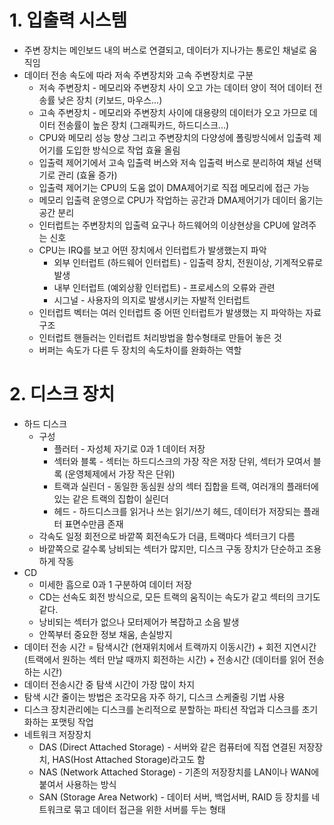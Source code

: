 # 1. 입출력 시스템
  
  * 주변 장치는 메인보드 내의 버스로 연결되고, 데이터가 지나가는 통로인 채널로 움직임
  * 데이터 전송 속도에 따라 저속 주변장치와 고속 주변장치로 구분
    * 저속 주변장치 - 메모리와 주변장치 사이 오고 가는 데이터 양이 적어 데이터 전송률 낮은 장치 (키보드, 마우스...)
    * 고속 주변장치 - 메모리와 주변장치 사이에 대용량의 데이터가 오고 가므로 데이터 전송률이 높은 장치 (그래픽카드, 하드디스크...)
    * CPU와 메모리 성능 향상 그리고 주변장치의 다양성에 폴링방식에서 입출력 제어기를 도입한 방식으로 작업 효율 올림
    * 입출력 제어기에서 고속 입출력 버스와 저속 입출력 버스로 분리하여 채널 선택기로 관리 (효율 증가)
    * 입출력 제어기는 CPU의 도움 없이 DMA제어기로 직접 메모리에 접근 가능
    * 메모리 입출력 운영으로 CPU가 작업하는 공간과 DMA제어기가 데이터 옮기는 공간 분리
    * 인터럽트는 주변장치의 입출력 요구나 하드웨어의 이상현상을 CPU에 알려주는 신호
    * CPU는 IRQ를 보고 어떤 장치에서 인터럽트가 발생했는지 파악
      * 외부 인터럽트 (하드웨어 인터럽트) - 입출력 장치, 전원이상, 기계적오류로 발생
      * 내부 인터럽트 (예외상황 인터럽트) - 프로세스의 오류와 관련
      * 시그널 - 사용자의 의지로 발생시키는 자발적 인터럽트
    * 인터럽트 벡터는 여러 인터럽트 중 어떤 인터럽트가 발생했는 지 파악하는 자료구조
    * 인터럽트 핸들러는 인터럽트 처리방법을 함수형태로 만들어 놓은 것
    * 버퍼는 속도가 다른 두 장치의 속도차이를 완화하는 역할


# 2. 디스크 장치

  * 하드 디스크
    * 구성
      * 플러터 - 자성체 자기로 0과 1 데이터 저장
      * 섹터와 블록 - 섹터는 하드디스크의 가장 작은 저장 단위, 섹터가 모여서 블록 (운영체제에서 가장 작은 단위)
      * 트랙과 실린더 - 동일한 동심원 상의 섹터 집합을 트랙, 여러개의 플래터에 있는 같은 트랙의 집합이 실린더
      * 헤드 - 하드디스크를 읽거나 쓰는 읽기/쓰기 헤드, 데이터가 저장되는 플래터 표면수만큼 존재
    * 각속도 일정 회전으로 바깥쪽 회전속도가 더큼, 트랙마다 섹터크기 다름
    * 바깥쪽으로 갈수록 낭비되는 섹터가 많지만, 디스크 구동 장치가 단순하고 조용하게 작동
  * CD
    * 미세한 흠으로 0과 1 구분하여 데이터 저장
    * CD는 선속도 회전 방식으로, 모든 트랙의 움직이는 속도가 같고 섹터의 크기도 같다.
    * 낭비되는 섹터가 없으나 모터제어가 복잡하고 소음 발생
    * 안쪽부터 중요한 정보 채움, 손실방지
  * 데이터 전송 시간 = 탐색시간 (현재위치에서 트랙까지 이동시간) + 회전 지연시간 (트랙에서 원하는 섹터 만날 때까지 회전하는 시간) + 전송시간 (데이터를 읽어 전송하는 시간)
  * 데이터 전송시간 중 탐색 시간이 가장 많이 차지
  * 탐색 시간 줄이는 방법은 조각모음 자주 하기, 디스크 스케줄링 기법 사용
  * 디스크 장치관리에는 디스크를 논리적으로 분할하는 파티션 작업과 디스크를 초기화하는 포맷팅 작업
  * 네트워크 저장장치
    * DAS (Direct Attached Storage) - 서버와 같은 컴퓨터에 직접 연결된 저장장치, HAS(Host Attached Storage)라고도 함
    * NAS (Network Attached Storage) - 기존의 저장장치를 LAN이나 WAN에 붙여서 사용하는 방식
    * SAN (Storage Area Network) - 데이터 서버, 백업서버, RAID 등 장치를 네트워크로 묶고 데이터 접근을 위한 서버를 두는 형태